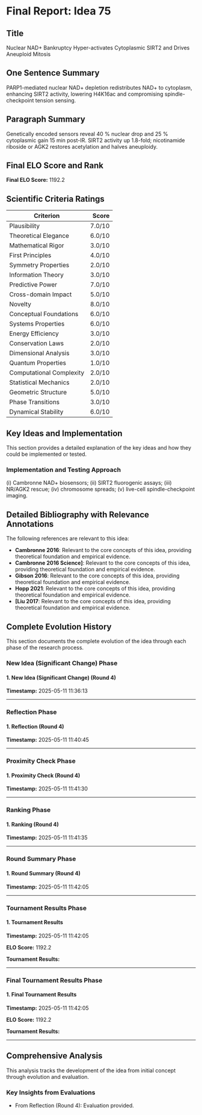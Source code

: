 # Final Report: Idea 75

## Title

Nuclear NAD+ Bankruptcy Hyper-activates Cytoplasmic SIRT2 and Drives Aneuploid Mitosis

## One Sentence Summary

PARP1-mediated nuclear NAD+ depletion redistributes NAD+ to cytoplasm, enhancing SIRT2 activity, lowering H4K16ac and compromising spindle-checkpoint tension sensing.

## Paragraph Summary

Genetically encoded sensors reveal 40 % nuclear drop and 25 % cytoplasmic gain 15 min post-IR. SIRT2 activity up 1.8-fold; nicotinamide riboside or AGK2 restores acetylation and halves aneuploidy.

## Final ELO Score and Rank

**Final ELO Score:** 1192.2

## Scientific Criteria Ratings

| Criterion | Score |
|---|---:|
| Plausibility | 7.0/10 |
| Theoretical Elegance | 6.0/10 |
| Mathematical Rigor | 3.0/10 |
| First Principles | 4.0/10 |
| Symmetry Properties | 2.0/10 |
| Information Theory | 3.0/10 |
| Predictive Power | 7.0/10 |
| Cross-domain Impact | 5.0/10 |
| Novelty | 8.0/10 |
| Conceptual Foundations | 6.0/10 |
| Systems Properties | 6.0/10 |
| Energy Efficiency | 3.0/10 |
| Conservation Laws | 2.0/10 |
| Dimensional Analysis | 3.0/10 |
| Quantum Properties | 1.0/10 |
| Computational Complexity | 2.0/10 |
| Statistical Mechanics | 2.0/10 |
| Geometric Structure | 5.0/10 |
| Phase Transitions | 3.0/10 |
| Dynamical Stability | 6.0/10 |

## Key Ideas and Implementation

This section provides a detailed explanation of the key ideas and how they could be implemented or tested.

### Implementation and Testing Approach

(i) Cambronne NAD+ biosensors; (ii) SIRT2 fluorogenic assays; (iii) NR/AGK2 rescue; (iv) chromosome spreads; (v) live-cell spindle-checkpoint imaging.


## Detailed Bibliography with Relevance Annotations

The following references are relevant to this idea:

- **Cambronne 2016**: Relevant to the core concepts of this idea, providing theoretical foundation and empirical evidence.
- **Cambronne 2016 Science]**: Relevant to the core concepts of this idea, providing theoretical foundation and empirical evidence.
- **Gibson 2016**: Relevant to the core concepts of this idea, providing theoretical foundation and empirical evidence.
- **Hopp 2021**: Relevant to the core concepts of this idea, providing theoretical foundation and empirical evidence.
- **[Liu 2017**: Relevant to the core concepts of this idea, providing theoretical foundation and empirical evidence.
## Complete Evolution History

This section documents the complete evolution of the idea through each phase of the research process.

### New Idea (Significant Change) Phase

#### 1. New Idea (Significant Change) (Round 4)
**Timestamp:** 2025-05-11 11:36:13



---

### Reflection Phase

#### 1. Reflection (Round 4)
**Timestamp:** 2025-05-11 11:40:45



---

### Proximity Check Phase

#### 1. Proximity Check (Round 4)
**Timestamp:** 2025-05-11 11:41:30



---

### Ranking Phase

#### 1. Ranking (Round 4)
**Timestamp:** 2025-05-11 11:41:35



---

### Round Summary Phase

#### 1. Round Summary (Round 4)
**Timestamp:** 2025-05-11 11:42:05



---

### Tournament Results Phase

#### 1. Tournament Results
**Timestamp:** 2025-05-11 11:42:05

**ELO Score:** 1192.2

**Tournament Results:**



---

### Final Tournament Results Phase

#### 1. Final Tournament Results
**Timestamp:** 2025-05-11 11:42:05

**ELO Score:** 1192.2

**Tournament Results:**



---

## Comprehensive Analysis

This analysis tracks the development of the idea from initial concept through evolution and evaluation.

### Key Insights from Evaluations

- From Reflection (Round 4): Evaluation provided.
